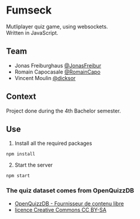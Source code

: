 # Fumseck

Mutliplayer quiz game, using websockets.  
Written in JavaScript.

## Team

* Jonas Freiburghaus [@JonasFreibur](https://github.com/JonasFreibur)
* Romain Capocasale [@RomainCapo](https://github.com/RomainCapo)
* Vincent Moulin [@dicksor](https://github.com/dicksor)

## Context

Project done during the 4th Bachelor semester.

## Use

1. Install all the required packages

```
npm install
```

2. Start the server


```
npm start
```

### The quiz dataset comes from OpenQuizzDB

* [OpenQuizzDB - Fournisseur de contenu libre](https://www.openquizzdb.org/)
* [licence Creative Commons CC BY-SA](https://creativecommons.org/licenses/by-sa/4.0/deed.fr)

